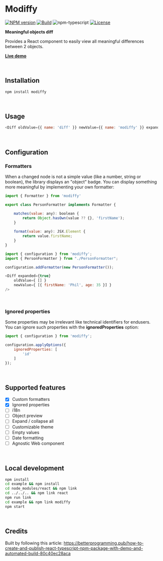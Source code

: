 # Modiffy

[![NPM version][npm-image]][npm-url]
[![Build][github-build]][github-build-url]
![npm-typescript]
[![License][github-license]][github-license-url]

**Meaningful objects diff**

Provides a React component to easily view all meaningful differences between 2 objects.

[**Live demo**](https://pschmucker.github.io/modiffy/)

<br>

## Installation

```bash
npm install modiffy
```

<br>

## Usage

```js
<Diff oldValue={{ name: 'diff' }} newValue={{ name: 'modiffy' }} expanded={true} />
```

<br>

## Configuration

### Formatters

When a changed node is not a simple value (like a number, string or boolean), the library displays an "object" badge.
You can display something more meaningful by implementing your own formatter:

```js
import { Formatter } from 'modiffy'

export class PersonFormatter implements Formatter {

    matches(value: any): boolean {
        return Object.hasOwn(value ?? {}, 'firstName');
    }
    
    format(value: any): JSX.Element {
        return value.firstName;
    }
}
```

```js
import { configuration } from 'modiffy';
import { PersonFormatter } from "./PersonFormatter";

configuration.addFormatter(new PersonFormatter());
```

```js
<Diff expanded={true}
    oldValue={ [] }
    newValue={ [{ firstName: 'Phil', age: 35 }] }
/>
```

<br>

### Ignored properties

Some properties may be irrelevant like technical identifiers for endusers. 
You can ignore such properties with the **ignoredProperties** option:

```js
import { configuration } from 'modiffy';

configuration.applyOptions({
    ignoredProperties: [
        'id'
    ]
});
```

<br>

## Supported features

- [x] Custom formatters
- [x] Ignored properties
- [ ] i18n
- [ ] Object preview
- [ ] Expand / collapse all
- [ ] Customizable theme
- [ ] Empty values
- [ ] Date formatting
- [ ] Agnostic Web component

<br>

## Local development

```bash
npm install
cd example && npm install
cd node_modules/react && npm link
cd ../../.. && npm link react
npm run link
cd example && npm link modiffy
npm start
```

<br>

## Credits

Built by following this article:
https://betterprogramming.pub/how-to-create-and-publish-react-typescript-npm-package-with-demo-and-automated-build-80c40ec28aca



[npm-url]: https://www.npmjs.com/package/modiffy
[npm-image]: https://img.shields.io/npm/v/modiffy
[github-license]: https://img.shields.io/github/license/pschmucker/modiffy
[github-license-url]: https://github.com/pschmucker/modiffy/blob/master/LICENSE
[github-build]: https://github.com/pschmucker/modiffy/actions/workflows/publish.yml/badge.svg
[github-build-url]: https://github.com/pschmucker/modiffy/actions/workflows/publish.yml
[npm-typescript]: https://img.shields.io/npm/types/modiffy
